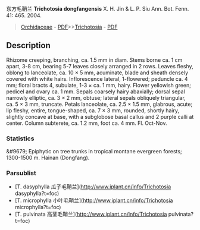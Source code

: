 东方毛鞘兰 **Trichotosia dongfangensis** X. H. Jin & L. P. Siu Ann. Bot. Fenn. 41: 465. 2004.

> [Orchidaceae](http://www.iplant.cn/info/Orchidaceae?t=foc) - [PDF](http://www.iplant.cn/foc/pdf/Orchidaceae.pdf)>>[Trichotosia](http://www.iplant.cn/info/Trichotosia?t=foc) - [PDF](http://www.iplant.cn/foc/pdf/Trichotosia.pdf)

## Description

Rhizome creeping, branching, ca. 1.5 mm in diam. Stems borne ca. 1 cm apart, 3-8 cm, bearing 5-7 leaves closely arranged in 2 rows. Leaves fleshy, oblong to lanceolate, ca. 10 × 5 mm, acuminate, blade and sheath densely covered with white hairs. Inflorescence lateral, 1-flowered; peduncle ca. 4 mm; floral bracts 4, subulate, 1-3 × ca. 1 mm, hairy. Flower yellowish green; pedicel and ovary ca. 1 mm. Sepals coarsely hairy abaxially; dorsal sepal narrowly elliptic, ca. 3 × 2 mm, obtuse; lateral sepals obliquely triangular, ca. 5 × 3 mm, truncate. Petals lanceolate, ca. 2.5 × 1.5 mm, glabrous, acute; lip fleshy, entire, tongue-shaped, ca. 7 × 3 mm, rounded, shortly hairy, slightly concave at base, with a subglobose basal callus and 2 purple calli at center. Column subterete, ca. 1.2 mm, foot ca. 4 mm. Fl. Oct-Nov.

### Statistics
&amp;#9679; Epiphytic on tree trunks in tropical montane evergreen forests; 1300-1500 m. Hainan (Dongfang).

### Parsublist

* [T.  dasyphylla  瓜子毛鞘兰](http://www.iplant.cn/info/Trichotosia dasyphylla?t=foc)
* [T.  microphylla  小叶毛鞘兰](http://www.iplant.cn/info/Trichotosia microphylla?t=foc)
* [T.  pulvinata  高茎毛鞘兰](http://www.iplant.cn/info/Trichotosia pulvinata?t=foc)
